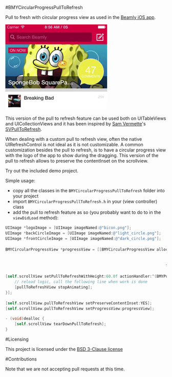 #BMYCircularProgressPullToRefresh

Pull to fresh with circular progress view as used in the [Beamly iOS app](https://itunes.apple.com/gb/app/beamly-tv-by-zeebox/id454689266?mt=8).

![1](./images/pullToRefresh.gif)

This version of the pull to refresh feature can be used both on UITableViews and UICollectionViews and it has been inspired by [Sam Vermette](http://samvermette.com/)'s [SVPullToRefresh](https://github.com/samvermette/SVPullToRefresh).

When dealing with a custom pull to refresh view, often the native UIRefreshControl is not ideal as it is not customizable.
A common customization besides the pull to refresh, is to have a circular progress view with the logo of the app to show during the dragging.
This version of the pull to refresh allows to preserve the contentInset on the scrollview.

Try out the included demo project.

Simple usage:

- copy all the classes in the `BMYCircularProgressPullToRefresh` folder into your project
- import `BMYCircularProgressPullToRefresh.h` in your (view controller) class
- add the pull to refresh feature as so (you probably want to do to in the `viewDidLoad` method):

``` objective-c
UIImage *logoImage = [UIImage imageNamed:@"bicon.png"];
UIImage *backCircleImage = [UIImage imageNamed:@"light_circle.png"];
UIImage *frontCircleImage = [UIImage imageNamed:@"dark_circle.png"];
        
BMYCircularProgressView *progressView = [[BMYCircularProgressView alloc] initWithFrame:CGRectMake(0, 0, 25, 25)
                                                                                  logo:logoImage
                                                                       backCircleImage:backCircleImage
                                                                      frontCircleImage:frontCircleImage];
   
[self.scrollView setPullToRefreshWithHeight:60.0f actionHandler:^(BMYPullToRefreshView *pullToRefreshView){
	// reload logic, call the following line when work is done 
    [pullToRefreshView stopAnimating];
}];

[self.scrollView.pullToRefreshView setPreserveContentInset:YES];
[self.scrollView.pullToRefreshView setProgressView:progressView];
```

```objective-c
- (void)dealloc {
    [self.scrollView tearDownPullToRefresh];
}

```

#Licensing

This project is licensed under the [BSD 3-Clause license](http://opensource.org/licenses/BSD-3-Clause)

#Contributions

Note that we are not accepting pull requests at this time.
